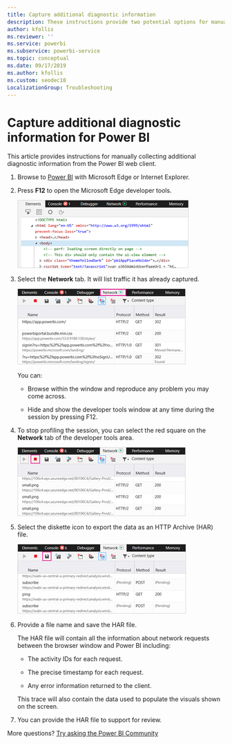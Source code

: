 ```yaml
---
title: Capture additional diagnostic information
description: These instructions provide two potential options for manually collecting additional diagnostic information from the Power BI web client.
author: kfollis
ms.reviewer: ''
ms.service: powerbi
ms.subservice: powerbi-service
ms.topic: conceptual
ms.date: 09/17/2019
ms.author: kfollis
ms.custom: seodec18
LocalizationGroup: Troubleshooting
---
```


# Capture additional diagnostic information for Power BI

This article provides instructions for manually collecting additional diagnostic information from the Power BI web client.

1. Browse to [Power BI](https://app.powerbi.com) with Microsoft Edge or Internet Explorer.

1. Press **F12** to open the Microsoft Edge developer tools.

   ![Screenshot of Microsoft Edge Developer tools Elements tab.](media/service-admin-capturing-additional-diagnostic-information-for-power-bi/edge-developer-tools.png)

1. Select the **Network** tab. It will list traffic it has already captured.

   ![Screenshot of Microsoft Edge Developer tools Network tab.](media/service-admin-capturing-additional-diagnostic-information-for-power-bi/edge-network-tab.png)

    You can:

    * Browse within the window and reproduce any problem you may come across.

    * Hide and show the developer tools window at any time during the session by pressing F12.

1. To stop profiling the session, you can select the red square on the **Network** tab of the developer tools area.

   ![Screenshot of Microsoft Edge Developer tools Network tab with a call out of the Stop button.](media/service-admin-capturing-additional-diagnostic-information-for-power-bi/edge-network-tab-stop.png)

1. Select the diskette icon to export the data as an HTTP Archive (HAR) file.

   ![Screenshot of Microsoft Edge Developer tools Network tab with a callout of the diskette icon.](media/service-admin-capturing-additional-diagnostic-information-for-power-bi/edge-network-tab-save.png)

1. Provide a file name and save the HAR file.

    The HAR file will contain all the information about network requests between the browser window and Power BI including:

    * The activity IDs for each request.

    * The precise timestamp for each request.

    * Any error information returned to the client.

    This trace will also contain the data used to populate the visuals shown on the screen.

1. You can provide the HAR file to support for review.

More questions? [Try asking the Power BI Community](https://community.powerbi.com/)
